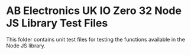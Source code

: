 AB Electronics UK IO Zero 32 Node JS Library Test Files
=====

This folder contains unit test files for testing the functions available in the Node JS library.  
